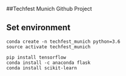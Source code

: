 ##Techfest Munich Github Project

## Set environment

```
conda create -n techfest_munich python=3.6
source activate techfest_munich
```

```
pip install tensorflow
conda install -c anaconda flask
conda install scikit-learn
```
